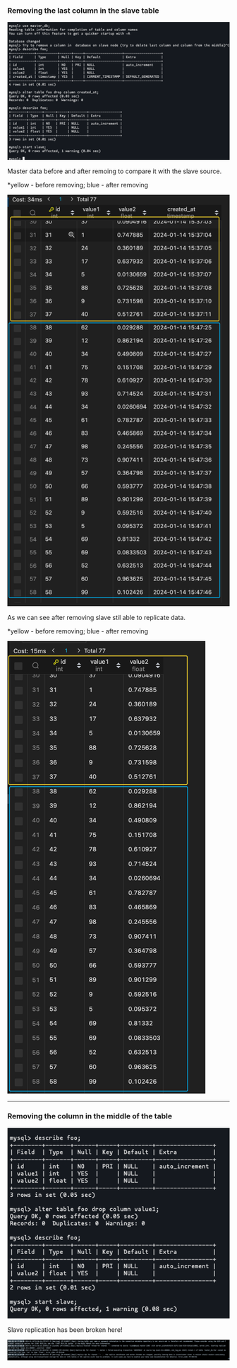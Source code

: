 ### Removing the last column in the slave table

![remove last column](https://github.com/Cguilliman/database-opt/blob/master/replication/img/SCR-20240114-oss.png)

Master data before and after remoing to compare it with the slave source.

*yellow - before removing; blue - after removing

![master data source](https://github.com/Cguilliman/database-opt/blob/master/replication/img/SCR-20240114-oua.png)

As we can see after removing slave stil able to replicate data.

*yellow - before removing; blue - after removing

![slave data source](https://github.com/Cguilliman/database-opt/blob/master/replication/img/SCR-20240114-ovu.png)

---
### Removing the column in the middle of the table

![remove column in the middle](https://github.com/Cguilliman/database-opt/blob/master/replication/img/SCR-20240114-ox5.png)

Slave replication has been broken here!

![replication error after removing](https://github.com/Cguilliman/database-opt/blob/master/replication/img/SCR-20240114-oy3.png)

